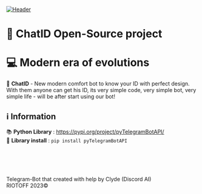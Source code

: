 [![Header](https://cdn.discordapp.com/attachments/1119628609649397893/1129718438873534492/image.png)](https://t.me/x_chatID_bot)

# 💬 ChatID Open-Source project
# 💻 Modern era of evolutions
💬 **ChatID** - New modern comfort bot to know your ID with perfect design. With them anyone can get his ID, its very simple code, very simple bot, very simple life - will be after start using our bot!
<br />
## ℹ Information
📚 **Python Library** : https://pypi.org/project/pyTelegramBotAPI/
<br />
🔧 **Library install** : ``pip install pyTelegramBotAPI``
<br />
<br />
<br />
<br />
<br />
<br />
Telegram-Bot that created with help by Clyde (Discord AI)
<br />
RIOTOFF 2023©
